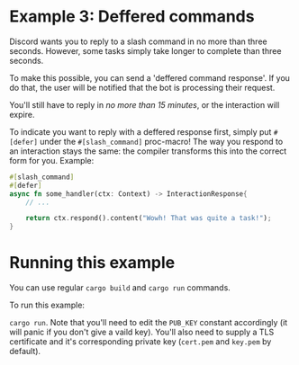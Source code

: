 # Example 3: Deffered commands
Discord wants you to reply to a slash command in no more than three seconds. However, some tasks simply take longer to complete than three seconds.

To make this possible, you can send a 'deffered command response'. If you do that, the user will be notified that the bot is processing their request.

You'll still have to reply in _no more than 15 minutes_, or the interaction will expire.

To indicate you want to reply with a deffered response first, simply put `#[defer]` under the `#[slash_command]` proc-macro! The way you respond to an interaction stays the same: the compiler transforms this into the correct form for you. Example:

```rs
#[slash_command]
#[defer]
async fn some_handler(ctx: Context) -> InteractionResponse{
    // ...

    return ctx.respond().content("Wowh! That was quite a task!");
}
```

# Running this example
You can use regular `cargo build` and `cargo run` commands.

To run this example:

`cargo run`. Note that you'll need to edit the `PUB_KEY` constant accordingly (it will panic if you don't give a vaild key).
You'll also need to supply a TLS certificate and it's corresponding private key (`cert.pem` and `key.pem` by default).